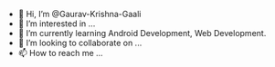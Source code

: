 - 👋 Hi, I’m @Gaurav-Krishna-Gaali
- 👀 I’m interested in ...
- 🌱 I’m currently learning Android Development, Web Development.
- 💞️ I’m looking to collaborate on ...
- 📫 How to reach me ...

<!---
Gaurav-Krishna-Gaali/Gaurav-Krishna-Gaali is a ✨ special ✨ repository because its `README.md` (this file) appears on your GitHub profile.
You can click the Preview link to take a look at your changes.
--->
